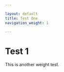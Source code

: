 ```yaml
---

layout: default
title: Test One
navigation_weight: 1

---
```


# Test 1
This is another weight test.
